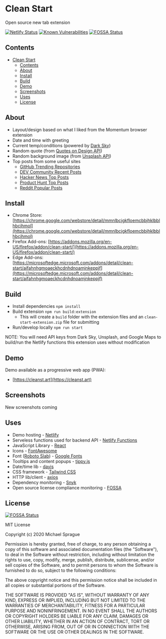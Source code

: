 # Clean Start

Open source new tab extension

[![Netlify Status](https://api.netlify.com/api/v1/badges/3650a376-408f-4155-8227-7bb418b3574f/deploy-status)](https://app.netlify.com/sites/clean-start/deploys)
[![Known Vulnerabilities](https://snyk.io/test/github/mikesprague/clean-start/badge.svg?targetFile=package.json)](https://snyk.io/test/github/mikesprague/clean-start?targetFile=package.json)
[![FOSSA Status](https://app.fossa.com/api/projects/git%2Bgithub.com%2Fmikesprague%2Fclean-start.svg?type=shield)](https://app.fossa.com/projects/git%2Bgithub.com%2Fmikesprague%2Fclean-start?ref=badge_shield)

## Contents

- [Clean Start](#clean-start)
  - [Contents](#contents)
  - [About](#about)
  - [Install](#install)
  - [Build](#build)
  - [Demo](#demo)
  - [Screenshots](#screenshots)
  - [Uses](#uses)
  - [License](#license)

## About

- Layout/design based on what I liked from the Momentum browser extension
- Date and time with greeting
- Current temp/conditions (powered by [Dark Sky](https://darksky.net/poweredby/))
- Random quote (from [Quotes on Design API](https://quotesondesign.com/api/))
- Random background image (from [Unsplash API](https://unsplash.com/developers/))
- Top posts from some useful sites
  - [GitHub Trending Repositories](https://www.github.com/trending/)
  - [DEV Community Recent Posts](https://dev.to/)
  - [Hacker News Top Posts](https://news.ycombinator.com/)
  - [Product Hunt Top Posts](https://producthunt.com/)
  - [Reddit Popular Posts](https://www.reddit.com/r/popular)

## Install

- Chrome Store: [https://chrome.google.com/webstore/detail/mmnlbcjgkfloemcbbjhklbblhbcjhmol](https://chrome.google.com/webstore/detail/mmnlbcjgkfloemcbbjhklbblhbcjhmol)
- Firefox Add-ons: [https://addons.mozilla.org/en-US/firefox/addon/clean-start/](https://addons.mozilla.org/en-US/firefox/addon/clean-start/)
- Edge Add-ons: [https://microsoftedge.microsoft.com/addons/detail/clean-start/aifahnhgmoaeckhcdnhdnoamjnkeppjf](https://microsoftedge.microsoft.com/addons/detail/clean-start/aifahnhgmoaeckhcdnhdnoamjnkeppjf)

## Build

- Install dependencies `npm install`
- Build extension `npm run build:extension`
  - This will create a `build` folder with the extension files and an `clean-start-extension.zip` file for submitting
- Run/develop locally `npm run start`

NOTE: You will need API keys from Dark Sky, Unsplash, and Google Maps to build/run the Netlify functions this extension uses without modification

## Demo

Demo available as a progressive web app (PWA):

- [https://cleanst.art](https://cleanst.art)

## Screenshots

New screenshots coming

<!-- ![Clean Start Screenshot One](./screenshot-1.png "Clean Start Screenshot One")
![Clean Start Screenshot Two](./screenshot-2.png "Clean Start Screenshot Two")
![Clean Start Screenshot Three](./screenshot-3.png "Clean Start Screenshot Three")
![Clean Start Screenshot Four](./screenshot-4.png "Clean Start Screenshot Four")
![Clean Start Screenshot Five](./screenshot-5.png "Clean Start Screenshot Five")
![Clean Start Screenshot Six](./screenshot-6.png "Clean Start Screenshot Six") -->

## Uses

- Demo hosting - [Netlify](https://www.netlify.com)
- Serveless functions used for backend API - [Netlify Functions](https://www.netlify.com/products/functions/)
- JavaScript Library - [React](https://reactjs.org/)
- Icons - [FontAwesome](https://fontawesome.com/)
- Font ([Roboto Slab](https://fonts.google.com/specimen/Roboto+Slab?query=roboto+slab)) - [Google Fonts](https://fonts.google.com/)
- Tooltips and content popups - [tippy.js](https://github.com/atomiks/tippyjs)
- Date/time lib - [dayjs](https://github.com/iamkun/dayjs)
- CSS framework - [Tailwind CSS](https://tailwindcss.com/)
- HTTP lib/client - [axios](https://github.com/axios/axios/)
- Dependency monitoring - [Snyk](https://github.com/snyk/snyk)
- Open source license compliance monitoring - [FOSSA](https://fossa.com/)

## License

[![FOSSA Status](https://app.fossa.com/api/projects/git%2Bgithub.com%2Fmikesprague%2Fclean-start.svg?type=large)](https://app.fossa.com/projects/git%2Bgithub.com%2Fmikesprague%2Fclean-start?ref=badge_large)

MIT License

Copyright (c) 2020 Michael Sprague

Permission is hereby granted, free of charge, to any person obtaining a copy
of this software and associated documentation files (the "Software"), to deal
in the Software without restriction, including without limitation the rights
to use, copy, modify, merge, publish, distribute, sublicense, and/or sell
copies of the Software, and to permit persons to whom the Software is
furnished to do so, subject to the following conditions:

The above copyright notice and this permission notice shall be included in all
copies or substantial portions of the Software.

THE SOFTWARE IS PROVIDED "AS IS", WITHOUT WARRANTY OF ANY KIND, EXPRESS OR
IMPLIED, INCLUDING BUT NOT LIMITED TO THE WARRANTIES OF MERCHANTABILITY,
FITNESS FOR A PARTICULAR PURPOSE AND NONINFRINGEMENT. IN NO EVENT SHALL THE
AUTHORS OR COPYRIGHT HOLDERS BE LIABLE FOR ANY CLAIM, DAMAGES OR OTHER
LIABILITY, WHETHER IN AN ACTION OF CONTRACT, TORT OR OTHERWISE, ARISING FROM,
OUT OF OR IN CONNECTION WITH THE SOFTWARE OR THE USE OR OTHER DEALINGS IN THE
SOFTWARE.
